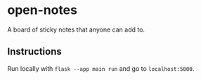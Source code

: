 # open-notes
A board of sticky notes that anyone can add to.

## Instructions
Run locally with `flask --app main run` and go to `localhost:5000`.